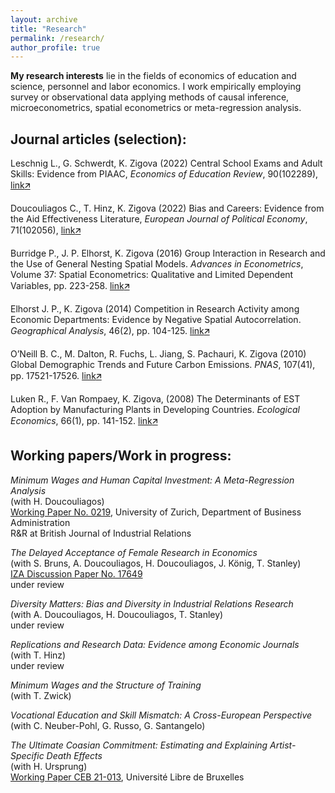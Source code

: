 ```yaml
---
layout: archive
title: "Research"
permalink: /research/
author_profile: true
---
```


**My research interests** lie in the fields of economics of education and science, personnel and labor economics.
I work empirically employing survey or observational data applying methods of causal inference, microeconometrics, spatial econometrics or meta-regression analysis.


## Journal articles (selection):

Leschnig L., G. Schwerdt, K. Zigova (2022) Central School Exams and Adult Skills: Evidence from PIAAC, _Economics of Education Review_, 90(102289), 
[link<span>&#129133;</span>](https://doi.org/10.1016/j.econedurev.2022.102289)

Doucouliagos C., T. Hinz, K. Zigova (2022) Bias and Careers: Evidence from the Aid Effectiveness Literature, _European Journal of Political Economy_, 71(102056), 
[link<span>&#129133;</span>](https://doi.org/10.1016/j.ejpoleco.2021.102056)

Burridge P., J. P. Elhorst, K. Zigova (2016) Group Interaction in Research and the Use of General Nesting Spatial Models. _Advances in Econometrics_, Volume 37: Spatial Econometrics: Qualitative and Limited Dependent Variables, pp. 223-258.
[link<span>&#129133;</span>](https://doi.org/10.1108/S0731-905320160000037016)

Elhorst J. P., K. Zigova (2014) Competition in Research Activity among Economic Departments: Evidence by Negative Spatial Autocorrelation. _Geographical Analysis_, 46(2), pp. 104-125.
[link<span>&#129133;</span>](https://doi.org/10.1111/gean.12031)


O’Neill B. C., M. Dalton, R. Fuchs, L. Jiang, S. Pachauri, K. Zigova (2010) Global Demographic Trends and Future Carbon Emissions. _PNAS_, 107(41), pp. 17521-17526.
[link<span>&#129133;</span>](https://doi.org/10.1073/pnas.1004581107)

Luken R., F. Van Rompaey, K. Zigova, (2008) The Determinants of EST Adoption by  Manufacturing Plants in Developing Countries. _Ecological Economics_, 66(1), pp. 141-152.
[link<span>&#129133;</span>](https://doi.org/10.1016/j.ecolecon.2007.08.015)


## Working papers/Work in progress:

_Minimum Wages and Human Capital Investment: A Meta-Regression Analysis_  
(with H. Doucouliagos)  
[Working Paper No. 0219](http://repec.business.uzh.ch/RePEc/iso/leadinghouse/0219_lhwpaper.pdf), University of Zurich, Department of Business Administration  
R&R at British Journal of Industrial Relations

_The Delayed Acceptance of Female Research in Economics_  
(with S. Bruns, A. Doucouliagos, H. Doucouliagos, J. König, T. Stanley)  
[IZA Discussion Paper No. 17649](https://docs.iza.org/dp17649.pdf)  
under review

_Diversity Matters: Bias and Diversity in Industrial Relations Research_  
(with A. Doucouliagos, H. Doucouliagos, T. Stanley)  
under review

_Replications and Research Data: Evidence among Economic Journals_  
(with T. Hinz)  
under review

_Minimum Wages and the Structure of Training_  
(with T. Zwick)

_Vocational Education and Skill Mismatch: A Cross-European Perspective_  
(with C. Neuber-Pohl, G. Russo, G. Santangelo)

_The Ultimate Coasian Commitment: Estimating and Explaining Artist-Specific Death Effects_  
(with H. Ursprung)  
[Working Paper CEB 21-013](https://dipot.ulb.ac.be/dspace/bitstream/2013/328534/3/wp21013.pdf), Université Libre de Bruxelles
